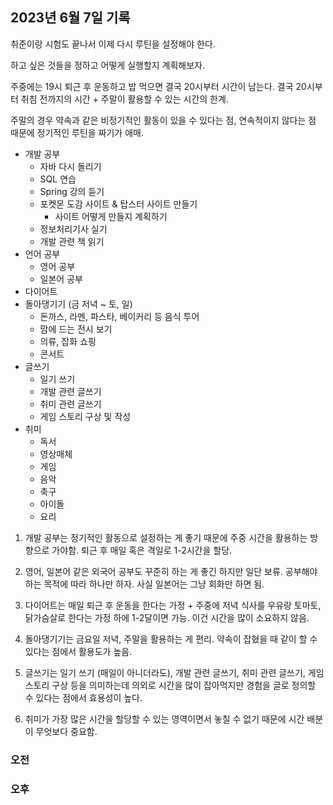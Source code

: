 ## 2023년 6월 7일 기록

취준이랑 시험도 끝나서 이제 다시 루틴을 설정해야 한다.

하고 싶은 것들을 정하고 어떻게 실행할지 계획해보자.

주중에는 19시 퇴근 후 운동하고 밥 먹으면 결국 20시부터 시간이 남는다. 결국 20시부터 취침 전까지의 시간 + 주말이 활용할 수 있는 시간의 한계.

주말의 경우 약속과 같은 비정기적인 활동이 있을 수 있다는 점, 연속적이지 않다는 점 때문에 정기적인 루틴을 짜기가 애매.

- 개발 공부
    - 자바 다시 돌리기
    - SQL 연습
    - Spring 강의 듣기
    - 포켓몬 도감 사이트 & 탑스터 사이트 만들기
        - 사이트 어떻게 만들지 계획하기
    - 정보처리기사 실기
    - 개발 관련 책 읽기
- 언어 공부
    - 영어 공부
    - 일본어 공부
- 다이어트
- 돌아댕기기 (금 저녁 ~ 토, 일)
    - 돈까스, 라멘, 파스타, 베이커리 등 음식 투어
    - 맘에 드는 전시 보기
    - 의류, 잡화 쇼핑
    - 콘서트
- 글쓰기
    - 일기 쓰기
    - 개발 관련 글쓰기
    - 취미 관련 글쓰기
    - 게임 스토리 구상 및 작성 
- 취미
    - 독서
    - 영상매체
    - 게임
    - 음악
    - 축구
    - 아이돌
    - 요리

1. 개발 공부는 정기적인 활동으로 설정하는 게 좋기 때문에 주중 시간을 활용하는 방향으로 가야함. 퇴근 후 매일 혹은 격일로 1-2시간을 할당.

2. 영어, 일본어 같은 외국어 공부도 꾸준히 하는 게 좋긴 하지만 일단 보류. 공부해야 하는 목적에 따라 하나만 하자. 사실 일본어는 그냥 회화만 하면 됨.

3. 다이어트는 매일 퇴근 후 운동을 한다는 가정 + 주중에 저녁 식사를 우유랑 토마토, 닭가슴살로 한다는 가정 하에 1-2달이면 가능. 이건 시간을 많이 소요하지 않음.

4. 돌아댕기기는 금요일 저녁, 주말을 활용하는 게 편리. 약속이 잡혔을 때 같이 할 수 있다는 점에서 활용도가 높음.

5. 글쓰기는 일기 쓰기 (매일이 아니더라도), 개발 관련 글쓰기, 취미 관련 글쓰기, 게임 스토리 구상 등을 의미하는데 의외로 시간을 많이 잡아먹지만 경험을 글로 정의할 수 있다는 점에서 효용성이 높다.

6. 취미가 가장 많은 시간을 할당할 수 있는 영역이면서 놓칠 수 없기 때문에 시간 배분이 무엇보다 중요함. 

### 오전



### 오후
